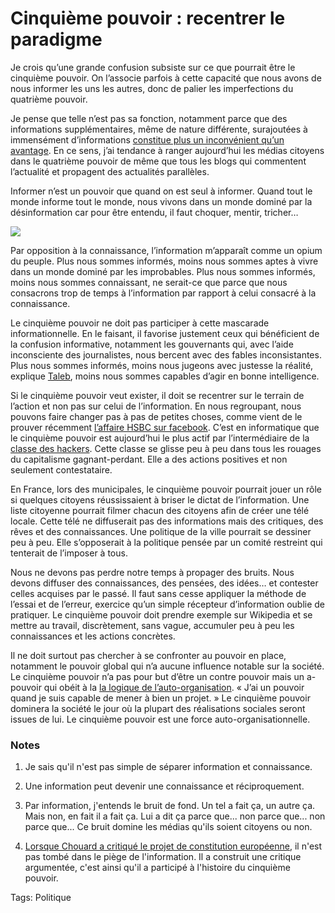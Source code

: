 # Cinquième pouvoir : recentrer le paradigme

Je crois qu’une grande confusion subsiste sur ce que pourrait être le cinquième pouvoir. On l’associe parfois à cette capacité que nous avons de nous informer les uns les autres, donc de palier les imperfections du quatrième pouvoir.

Je pense que telle n’est pas sa fonction, notamment parce que des informations supplémentaires, même de nature différente, surajoutées à immensément d’informations [constitue plus un inconvénient qu’un avantage](/2007/08/31/information-egale-desinformation/). En ce sens, j’ai tendance à ranger aujourd’hui les médias citoyens dans le quatrième pouvoir de même que tous les blogs qui commentent l’actualité et propagent des actualités parallèles.

Informer n’est un pouvoir que quand on est seul à informer. Quand tout le monde informe tout le monde, nous vivons dans un monde dominé par la désinformation car pour être entendu, il faut choquer, mentir, tricher…

![](https://tcrouzet.com/images_tc/2007/10/pacco7.jpg)

Par opposition à la connaissance, l’information m’apparaît comme un opium du peuple. Plus nous sommes informés, moins nous sommes aptes à vivre dans un monde dominé par les improbables. Plus nous sommes informés, moins nous sommes connaissant, ne serait-ce que parce que nous consacrons trop de temps à l’information par rapport à celui consacré à la connaissance.

Le cinquième pouvoir ne doit pas participer à cette mascarade informationnelle. En le faisant, il favorise justement ceux qui bénéficient de la confusion informative, notamment les gouvernants qui, avec l’aide inconsciente des journalistes, nous bercent avec des fables inconsistantes. Plus nous sommes informés, moins nous jugeons avec justesse la réalité, explique [Taleb](/2007/09/03/conversation-avec-taleb/), moins nous sommes capables d’agir en bonne intelligence.

Si le cinquième pouvoir veut exister, il doit se recentrer sur le terrain de l’action et non pas sur celui de l’information. En nous regroupant, nous pouvons faire changer pas à pas de petites choses, comme vient de le prouver récemment [l’affaire HSBC sur facebook](/2007/09/05/les-blogs-ne-sont-pas-tout/). C’est en informatique que le cinquième pouvoir est aujourd’hui le plus actif par l’intermédiaire de la [classe des hackers](/2007/07/16/loin-d%e2%80%99etre-libre/). Cette classe se glisse peu à peu dans tous les rouages du capitalisme gagnant-perdant. Elle a des actions positives et non seulement contestataire.

En France, lors des municipales, le cinquième pouvoir pourrait jouer un rôle si quelques citoyens réussissaient à briser le dictat de l’information. Une liste citoyenne pourrait filmer chacun des citoyens afin de créer une télé locale. Cette télé ne diffuserait pas des informations mais des critiques, des rêves et des connaissances. Une politique de la ville pourrait se dessiner peu à peu. Elle s’opposerait à la politique pensée par un comité restreint qui tenterait de l’imposer à tous.

Nous ne devons pas perdre notre temps à propager des bruits. Nous devons diffuser des connaissances, des pensées, des idées… et contester celles acquises par le passé. Il faut sans cesse appliquer la méthode de l’essai et de l’erreur, exercice qu’un simple récepteur d’information oublie de pratiquer. Le cinquième pouvoir doit prendre exemple sur Wikipedia et se mettre au travail, discrètement, sans vague, accumuler peu à peu les connaissances et les actions concrètes.

Il ne doit surtout pas chercher à se confronter au pouvoir en place, notamment le pouvoir global qui n’a aucune influence notable sur la société. Le cinquième pouvoir n’a pas pour but d’être un contre pouvoir mais un a-pouvoir qui obéit à la [la logique de l’auto-organisation](/2007/10/01/confusion-autour-du-bottom-up/). « J’ai un pouvoir quand je suis capable de mener à bien un projet. » Le cinquième pouvoir dominera la société le jour où la plupart des réalisations sociales seront issues de lui. Le cinquième pouvoir est une force auto-organisationnelle.

### Notes

1. Je sais qu'il n'est pas simple de séparer information et connaissance.

2. Une information peut devenir une connaissance et réciproquement.

3. Par information, j'entends le bruit de fond. Un tel a fait ça, un autre ça. Mais non, en fait il a fait ça. Lui a dit ça parce que... non parce que... non parce que... Ce bruit domine les médias qu'ils soient citoyens ou non.

4. [Lorsque Chouard a critiqué le projet de constitution européenne](/2006/08/02/retour-sur-le-tce/), il n'est pas tombé dans le piège de l'information. Il a construit une critique argumentée, c'est ainsi qu'il a participé à l'histoire du cinquième pouvoir.

Tags: Politique